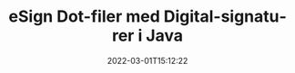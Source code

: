 ---
############################# Static ############################
layout: "auto-gen-signature"
date: 2022-03-01T15:12:22
draft: false
operation: Sign
signaturetype: Digital
fileformat: Dot
productName: Java
lang: sv
productCode: java
otherformats: pdf doc docx docm dot dotx odt ott xls xlsx xlsm xlsb ods ots xltx xltm pptx pptm
breadcrumb: Put Digital signature on Dot for Java

############################# Head ############################
head_title: "Lägger till digitala elektroniska signaturer i filen Dot med Java"
head_description: "Lägg digital signatur på filen Dot för Java med några rader kod. Använd GroupDocs Document Signature API för att signera dussintals filformat."

############################# Header ############################
title: "eSign Dot-filer med Digital-signaturer i Java"
description: "Hur man lägger till Digital-signatur med några rader med Java-kod"
bg_image: "https://cms.admin.containerize.com/templates/aspose/App_Themes/V3/images/bg/header1.png"
bg_overlay: false
button:
    enable: true

############################# SubMenu ############################
submenu:
    enable: true

    left:
        img_alt: "GroupDocs.Signature for Java"
        image: "https://cms.admin.containerize.com/templates/groupdocs/images/product-logos/90x90-noborder/groupdocs-signature-java.png"
        product: "GroupDocs.Signature"
        platform: "Java"



############################# About ############################
about:
    enable: true
    title: "Om GroupDocs.Signature for Java API för digitala signaturer"
    content: |
        [GroupDocs.Signature for Java](https://products.groupdocs.com/signature/java/) är ett populärt API för att esignera dokument med digitala elektroniska signaturer, med digitala certifikat. För digitala signaturer använder API PFX-certifikatfiler för att esignera dokument med lösenordsskyddade privata och publika nycklar. De digitala signaturerna kan användas för att certifiera affärsdokument med eSign PDF-specifik sida, certifiera hela Microsoft Office-dokument som Words, Excel, Powerpoint-filer och Open Office-dokument. Kunder kan enkelt manipulera signaturerna som att redigera dem, ta bort eller justera. API ger ett sätt att söka och verifiera signaturer. Dessutom tillhandahålls många funktioner för anpassning av signaturer.
    

############################# Steps ############################
steps:
    enable: true
    title_left: "Steg för att signera Dot med Digital i Java"
    content_left: |
        [GroupDocs.Signature for Java](https://products.groupdocs.com/signature/java/) ger möjlighet att signera Dot-dokument med Digital-signaturer snabbt och enkelt.
        
        * Skapa en instans av Signature class som tillhandahåller Dot fil som ska signera som sökväg eller minnesström
        * Instantera SignOptions-klassen och ställ in all efterfrågad data.
        * Anropa metoden Signature.Sign() och skicka utdatafilen Dot eller minnesström

    title_right: " Systemkrav"
    content_right: |
        GroupDocs.Signature for Java stöds på alla större plattformar och operativsystem. Innan du kör koden nedan, se till att du har följande förutsättningar installerade på ditt system.

        * Operativsystem: Microsoft Windows, Linux, MacOS
        * Utvecklingsmiljöer: NetBeans, Intellij IDEA, Eclipse, etc.
        * Java runtime: J2SE 6.0 and above
        * Få den senaste GroupDocs.Signature for Java från [Maven](https://repository.groupdocs.com/webapp/#/artifacts/browse/tree/General/repo/com/groupdocs/groupdocs-signature)
         
    code: |
        ```java    
                
        // Set up input Dot file
        String filePath = "input.dot";
        // Set up output file
        String outputFilePath = "output.dot";
        // Provide digital certificate
        String certificateFilePath = "certificate.pfx";

        // Instantiate Signature for input file
        Signature signature = new Signature(filePath);

        //Provide sign options
        DigitalSignOptions options = new DigitalSignOptions(certificateFilePath);

        // set certificate password
        options.setPassword("1234567890");

        // set signature position
        options.setLeft(50);
        options.setTop(200);

        // sign Dot document
        SignResult result = signature.sign(outputFilePath, options);

        ```

############################# Demos ############################
demos:
    enable: true
    title: "Signerar Dot dokument med Digital Live Demo"
    content: |
       Signera filen Dot med olika signaturer just nu genom att besöka webbplatsen [GroupDocs.Signature App](https://products.groupdocs.app/signature/family). Gratis onlinedemo väntar på dig.          

############################# More Formats ############################
more_formats:
    enable: true
    title: "Andra stödda Digital-signaturer för Java"
    content: |
        "Du kan också signera Dot med andra signaturtyper. Se listan nedan."
    format: 
       
       
back_to_top:
    enable: true
---